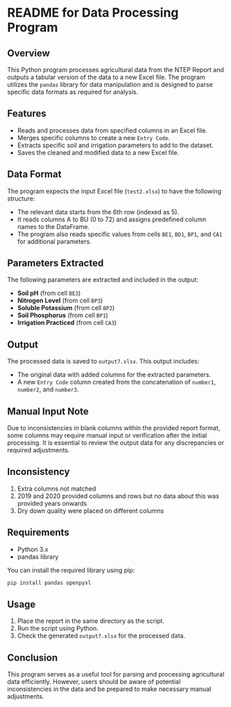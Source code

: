# README for Data Processing Program

## Overview

This Python program processes agricultural data from the NTEP Report and outputs a tabular version of the data to a new Excel file. The program utilizes the `pandas` library for data manipulation and is designed to parse specific data formats as required for analysis.

## Features

- Reads and processes data from specified columns in an Excel file.
- Merges specific columns to create a new `Entry Code`.
- Extracts specific soil and irrigation parameters to add to the dataset.
- Saves the cleaned and modified data to a new Excel file.

## Data Format

The program expects the input Excel file (`test2.xlsx`) to have the following structure:

- The relevant data starts from the 6th row (indexed as 5).
- It reads columns A to BU (0 to 72) and assigns predefined column names to the DataFrame.
- The program also reads specific values from cells `BE1`, `BD1`, `BP1`, and `CA1` for additional parameters.

## Parameters Extracted

The following parameters are extracted and included in the output:

- **Soil pH** (from cell `BE3`)
- **Nitrogen Level** (from cell `BP3`)
- **Soluble Potassium** (from cell `BP2`)
- **Soil Phosphorus** (from cell `BP1`)
- **Irrigation Practiced** (from cell `CA3`)

## Output

The processed data is saved to `output7.xlsx`. This output includes:

- The original data with added columns for the extracted parameters.
- A new `Entry Code` column created from the concatenation of `number1`, `number2`, and `number3`.

## Manual Input Note

Due to inconsistencies in blank columns within the provided report format, some columns may require manual input or verification after the initial processing. It is essential to review the output data for any discrepancies or required adjustments.

## Inconsistency

1. Extra columns not matched
2. 2019 and 2020 provided columns and rows but no data about this was provided years onwards
3. Dry down quality were placed on different columns

## Requirements

- Python 3.x
- pandas library

You can install the required library using pip:

```bash
pip install pandas openpyxl
```

## Usage

1. Place the report in the same directory as the script.
2. Run the script using Python.
3. Check the generated `output7.xlsx` for the processed data.

## Conclusion

This program serves as a useful tool for parsing and processing agricultural data efficiently. However, users should be aware of potential inconsistencies in the data and be prepared to make necessary manual adjustments.
